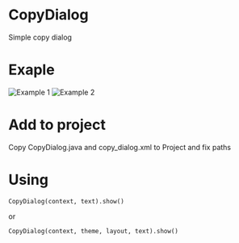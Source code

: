 # CopyDialog
Simple copy dialog

# Exaple

![Example 1](imeges/Screenshot_1612957753.png)
![Example 2](imeges/Screenshot_1612957748.png)

# Add to project
Copy CopyDialog.java and copy_dialog.xml to Project and fix paths

# Using
	CopyDialog(context, text).show()
or

	CopyDialog(context, theme, layout, text).show()
